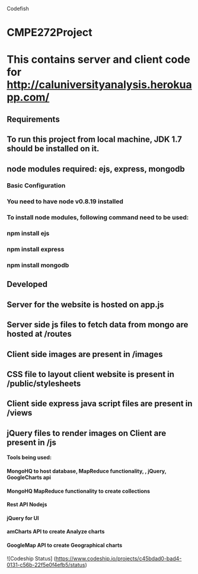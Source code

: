 Codefish

# CMPE272Project
# This contains server and client code for http://caluniversityanalysis.herokuapp.com/

## Requirements
## To run this project from local machine, JDK 1.7 should be installed on it.
## node modules required: ejs, express, mongodb


### Basic Configuration
### You need to have node v0.8.19 installed
### To install node modules, following command need to be used:
### npm install ejs
### npm install express
### npm install mongodb


## Developed
## Server for the website is hosted on app.js
## Server side js files to fetch data from mongo are hosted at /routes
## Client side images are present in /images
## CSS file to layout client website is present in /public/stylesheets
## Client side express java script files are present in /views
## jQuery files to render images on Client are present in /js



#### Tools being used:
#### MongoHQ to host database, MapReduce functionality, , jQuery, GoogleCharts api 
#### MongoHQ MapReduce functionality to create collections
#### Rest API Nodejs
#### jQuery for UI
#### amCharts API to create Analyze charts
#### GoogleMap API to create Geographical charts

![Codeship Status] (https://www.codeship.io/projects/c45bdad0-bad4-0131-c56b-22f5e0f4efb5/status)
